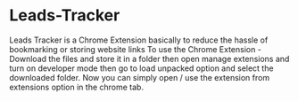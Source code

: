 # Leads-Tracker
Leads Tracker is a Chrome Extension basically to reduce the hassle of bookmarking or storing website links
To use the Chrome Extension -
Download the files and store it in a folder then open manage extensions and turn on developer mode then go to load unpacked option and select the downloaded folder.
Now you can simply open / use the extension from extensions option in the chrome tab.
